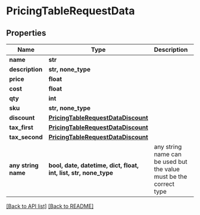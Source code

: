 # PricingTableRequestData


## Properties
Name | Type | Description | Notes
------------ | ------------- | ------------- | -------------
**name** | **str** |  | [optional] 
**description** | **str, none_type** |  | [optional] 
**price** | **float** |  | [optional] 
**cost** | **float** |  | [optional] 
**qty** | **int** |  | [optional] 
**sku** | **str, none_type** |  | [optional] 
**discount** | [**PricingTableRequestDataDiscount**](PricingTableRequestDataDiscount.md) |  | [optional] 
**tax_first** | [**PricingTableRequestDataDiscount**](PricingTableRequestDataDiscount.md) |  | [optional] 
**tax_second** | [**PricingTableRequestDataDiscount**](PricingTableRequestDataDiscount.md) |  | [optional] 
**any string name** | **bool, date, datetime, dict, float, int, list, str, none_type** | any string name can be used but the value must be the correct type | [optional]

[[Back to API list]](../README.md#documentation-for-api-endpoints) [[Back to README]](../README.md)


